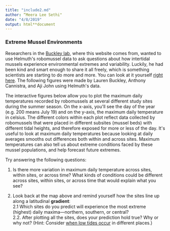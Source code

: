 ```yaml
---
title: "include2.md"
author: “Meera Lee Sethi"
date: "4/8/2019"
output: html**document
---
```

### Extreme Mussel Environments

Researchers in the [Buckley lab](http://faculty.washington.edu/lbuckley/), where this website comes from, wanted to use Helmuth's robomussel data to ask questions about how intertidal mussels experience environmental extremes and variability. Luckily, he had been kind and smart enough to share it all freely, which is something scientists are starting to do more and more. You can look at it yourself [right here](https://datadryad.org/resource/doi:10.5061/dryad.6n8kf). The following figures were made by Lauren Buckley, Anthony Cannistra, and Aji John using Helmuth's data. 

The interactive figures below allow you to plot the maximum daily temperatures recorded by robomussels at several different study sites during the summer season. On the x-axis, you'll see the day of the year (e.g. 200 means July 19) and on the y-axis, the maximum daily temperature in celsius. The different colors within each plot reflect data collected by robomussels that were placed in different subsites (mussel beds) with different tidal heights, and therefore exposed for more or less of the day. It's useful to look at maximum daily temperatures because looking at daily averages smooths out differences both within and across sites. Maximum temperatures can also tell us about extreme conditions faced by these mussel populations, and help forecast future extremes. 

Try answering the following questions:

1. Is there more variation in maximum daily temperature across sites, within sites, or across time? What kinds of conditions could be different across sites, within sites, or across time that would explain what you see?
    
2. Look back at the map above and remind yourself how the sites line up along a latitudinal **gradient**:         
     2.1 Which sites do you predict will experience the most extreme (highest) daily maxima—northern, southern, or central?         
     2.2. After plotting all the sites, does your prediction hold true? Why or why not? (Hint: Consider [when low tides occur](https://tidesandcurrents.noaa.gov/tide_predictions.html) in different places.)

